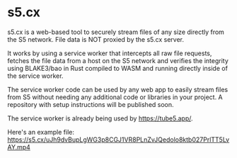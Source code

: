 # s5.cx

s5.cx is a web-based tool to securely stream files of any size directly from the S5 network.
File data is NOT proxied by the s5.cx server.

It works by using a service worker that intercepts all raw file requests, fetches the file data from a host on the S5 network and verifies the integrity using BLAKE3/bao in Rust compiled to WASM and running directly inside of the service worker.

The service worker code can be used by any web app to easily stream files from S5 without needing any additional code or libraries in your project. A repository with setup instructions will be published soon.

The service worker is already being used by <https://tube5.app/>.

Here's an example file: <https://s5.cx/uJh9dvBupLgWG3p8CGJ1VR8PLnZvJQedolo8ktb027PrlTT5LvAY.mp4>